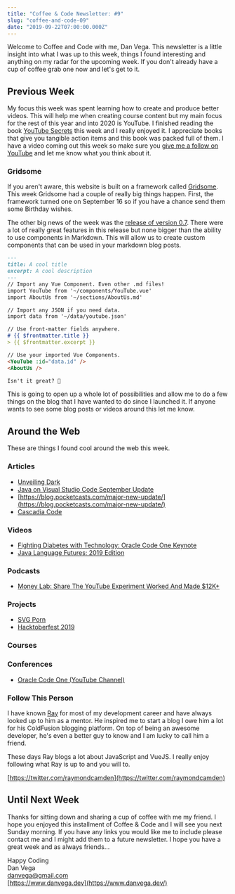 ```yaml
---
title: "Coffee & Code Newsletter: #9"
slug: "coffee-and-code-09"
date: "2019-09-22T07:00:00.000Z"
---
```


Welcome to Coffee and Code with me, Dan Vega. This newsletter is a little insight into what I was up to this week, things I found interesting and anything on my radar for the upcoming week. If you don't already have a cup of coffee grab one now and let's get to it.

## Previous Week

My focus this week was spent learning how to create and produce better videos. This will help me when creating course content but my main focus for the rest of this year and into 2020 is YouTube. I finished reading the book [YouTube Secrets](https://amzn.to/30cOJnR) this week and I really enjoyed it. I appreciate books that give you tangible action items and this book was packed full of them. I have a video coming out this week so make sure you [give me a follow on YouTube](http://www.youtube.com/therealdanvega) and let me know what you think about it.

### Gridsome

If you aren't aware, this website is built on a framework called [Gridsome](https://gridsome.org). This week Gridsome had a couple of really big things happen. First, the framework turned one on September 16 so if you have a chance send them some Birthday wishes.

The other big news of the week was the [release of version 0.7](https://gridsome.org/blog/2019/09/17/gridsome-v07/). There were a lot of really great features in this release but none bigger than the ability to use components in Markdown. This will allow us to create custom components that can be used in your markdown blog posts.

```md
---
title: A cool title
excerpt: A cool description
---
// Import any Vue Component. Even other .md files!
import YouTube from '~/components/YouTube.vue'
import AboutUs from '~/sections/AboutUs.md'

// Import any JSON if you need data.
import data from '~/data/youtube.json'

// Use front-matter fields anywhere.
# {{ $frontmatter.title }}
> {{ $frontmatter.excerpt }}

// Use your imported Vue Components.
<YouTube :id="data.id" />
<AboutUs />

Isn't it great? 🥳
```

This is going to open up a whole lot of possibilities and allow me to do a few things on the blog that I have wanted to do since I launched it. If anyone wants to see some blog posts or videos around this let me know.

## Around the Web

These are things I found cool around the web this week.

### Articles

- [Unveiling Dark](https://medium.com/darklang/unveiling-dark-e0be6f1e0b06)
- [Java on Visual Studio Code September Update](https://devblogs.microsoft.com/visualstudio/java-on-visual-studio-code-september-update/)
- [https://blog.pocketcasts.com/major-new-update/](https://blog.pocketcasts.com/major-new-update/)
- [Cascadia Code](https://devblogs.microsoft.com/commandline/cascadia-code/)

### Videos

- [Fighting Diabetes with Technology: Oracle Code One Keynote](https://www.youtube.com/watch?v=HjlqoCNHGqc)
- [Java Language Futures: 2019 Edition](https://www.youtube.com/watch?v=xlTBof3P4Xc)

### Podcasts

- [Money Lab: Share The YouTube Experiment Worked And Made $12K+](https://megaphone.link/LMM4290950291)

### Projects

- [SVG Porn](https://svgporn.com)
- [Hacktoberfest 2019](https://hacktoberfest.digitalocean.com/)

### Courses

### Conferences

- [Oracle Code One (YouTube Channel)](https://www.youtube.com/channel/UCdDhYMT2USoLdh4SZIsu_1g/videos)

### Follow This Person

I have known [Ray](https://www.raymondcamden.com/) for most of my development career and have always looked up to him as a mentor. He inspired me to start a blog I owe him a lot for his ColdFusion blogging platform. On top of being an awesome developer, he's even a better guy to know and I am lucky to call him a friend.

These days Ray blogs a lot about JavaScript and VueJS. I really enjoy following what Ray is up to and you will to.

[https://twitter.com/raymondcamden](https://twitter.com/raymondcamden)

## Until Next Week

Thanks for sitting down and sharing a cup of coffee with me my friend. I hope you enjoyed this installment of Coffee & Code and I will see you next Sunday morning. If you have any links you would like me to include please contact me and I might add them to a future newsletter. I hope you have a great week and as always friends...

Happy Coding<br/>
Dan Vega<br/>
danvega@gmail.com<br/>
[https://www.danvega.dev](https://www.danvega.dev/)
